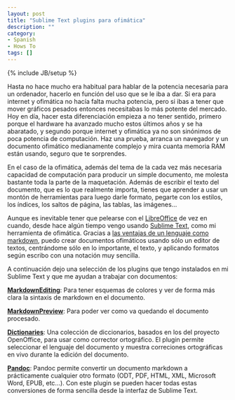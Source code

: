 ```yaml
---
layout: post
title: "Sublime Text plugins para ofimática"
description: ""
category: 
- Spanish
- Hows To
tags: []
---
```

{% include JB/setup %}

Hasta no hace mucho era habitual para hablar de la potencia necesaria para un ordenador, hacerlo en función del uso que se le iba a dar. Si era para internet y ofimática no hacía falta mucha potencia, pero si ibas a tener que mover gráficos pesados entonces necesitabas lo más potente del mercado. 
Hoy en día, hacer esta diferenciación empieza a no tener sentido, primero porque el hardware ha avanzado mucho estos últimos años y se ha abaratado, y segundo porque internet y ofimática ya no son sinónimos de poca potencia de computación. Haz una prueba, arranca un navegador y un documento ofimático medianamente complejo y mira cuanta memoria RAM están usando, seguro que te sorprendes. 

En el caso de la ofimática, además del tema de la cada vez más necesaria capacidad de computación para producir un simple documento, me molesta bastante toda la parte de la maquetación. Además de escribir el texto del documento, que es lo que realmente importa, tienes que aprender a usar un montón de herramientas para luego darle formato, pegarte con los estilos, los índices, los saltos de página, las tablas, las imágenes...

Aunque es inevitable tener que pelearse con el [LibreOffice](https://www.libreoffice.org/) de vez en cuando, desde hace algún tiempo vengo usando [Sublime Text](http://www.sublimetext.com/), como mi herramienta de ofimática. Gracias a [las ventajas de un lenguaje como markdown](http://blog.cartodb.com/why-we-use-markdown/), puedo crear documentos ofimáticos usando sólo un editor de textos, centrándome sólo en lo importante, el texto, y aplicando formatos según escribo con una notación muy sencilla.

A continuación dejo una selección de los plugins que tengo instalados en mi Sublime Text y que me ayudan a trabajar con documentos:

**[MarkdownEditing](https://sublime.wbond.net/packages/MarkdownEditing)**: Para tener esquemas de colores y ver de forma más clara la sintaxis de markdown en el documento.

**[MarkdownPreview](https://sublime.wbond.net/packages/Markdown%20Preview)**: Para poder ver como va quedando el documento procesado.

**[Dictionaries](https://sublime.wbond.net/packages/Dictionaries)**: Una colección de diccionarios, basados en los del proyecto OpenOffice, para usar como corrector ortográfico. El plugin permite seleccionar el lenguaje del documento y muestra correciones ortográficas en vivo durante la edición del documento.

**[Pandoc](https://sublime.wbond.net/packages/Pandoc)**: Pandoc permite convertir un documento markdown a prácticamente cualquier otro formato (ODT, PDF, HTML, XML, Microsoft Word, EPUB, etc...). Con este plugin se pueden hacer todas estas conversiones de forma sencilla desde la interfaz de Sublime Text.

